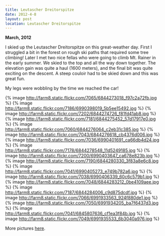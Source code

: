 ```yaml
---
title: Leutascher Dreitorspitze
date: 2012-4-8
layout: post
location: Leutascher Dreitorspitze
---
```


**March, 2012**
  
  
I skied up the Leutascher Dreitorspitze on this great-weather day. First
I struggled a bit in the forest on rough ski paths that required some tree
climbing! Later I met two nice fellas who were going to climb Mt. Rainer
in the early summer. We skied to the top and all the way down together.
The elevation gain was quite a haul (1600 meters), and the final bit was
quite exciting on the descent. A steep couloir had to be skied down and
this was great fun.
  
  
My legs were wobbling by the time we reached the car!
  
{% image http://farm8.static.flickr.com/7065/6844273018_f97c2a72fb.jpg %}
{% image http://farm8.static.flickr.com/7186/6990398019_5b5ee15492.jpg %}
{% image http://farm8.static.flickr.com/7202/6844274726_f81fd41ab8.jpg %}
{% image http://farm8.static.flickr.com/7181/6844275452_57d17917e0.jpg %}
{% image http://farm8.static.flickr.com/7060/6844276064_c2eb31c385.jpg %}
{% image http://farm8.static.flickr.com/7043/6844276618_cb4376d006.jpg %}
{% image http://farm8.static.flickr.com/7036/6990401691_ca66db4d24.jpg %}
{% image http://farm8.static.flickr.com/7178/6844278548_11d5249185.jpg %}
{% image http://farm8.static.flickr.com/7200/6990403647_ca678e823b.jpg %}
{% image http://farm8.static.flickr.com/7190/6844280330_3f83a8e6c8.jpg %}
{% image http://farm8.static.flickr.com/7041/6990405273_e749b782a6.jpg %}
{% image http://farm8.static.flickr.com/7038/6990406339_60c6c579b1.jpg %}
{% image http://farm8.static.flickr.com/7048/6844283212_0be4109aee.jpg %}
{% image http://farm8.static.flickr.com/7187/6844284006_c9d875dcdf.jpg %}
{% image http://farm8.static.flickr.com/7066/6991933563_924f880de1.jpg %}
{% image http://farm8.static.flickr.com/7050/6991934205_ba7f6437d3.jpg %}
{% image http://farm8.static.flickr.com/7041/6845807636_cf1ea3f84b.jpg %}
{% image http://farm8.static.flickr.com/7049/6991935533_6b3040a976.jpg %}

More pictures [here](http://www.flickr.com/photos/ripsawridge/sets/72157629604987691/with/6845807636/).

